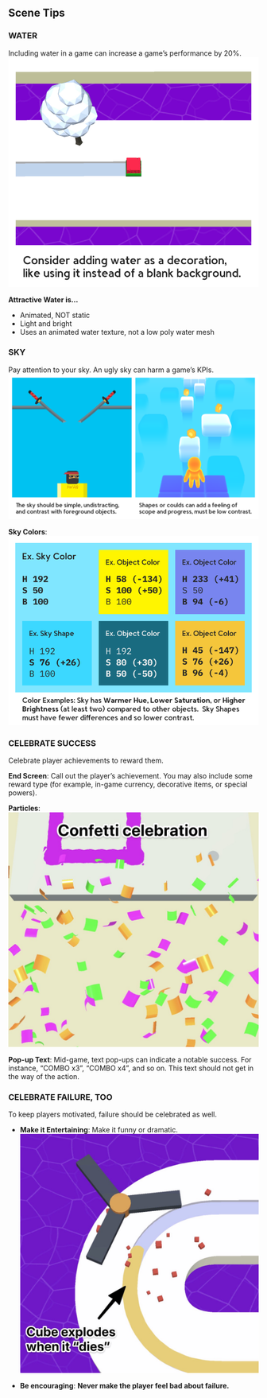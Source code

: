 ## Scene Tips

### WATER

Including water in a game can increase a game’s performance by 20%.
![](_attachments/e9cc71f35cc8cb0fc82a37f4a761f906.png)

**Attractive Water is…**

- Animated, NOT static
- Light and bright
- Uses an animated water texture, not a low poly water mesh

### SKY

Pay attention to your sky. An ugly sky can harm a game’s KPIs.
![](_attachments/d34e8f221fce40047ef5af1f123950dc.png)

**Sky Colors**:
![](_attachments/a2a366cd2f061f5acc90c77e3014fea8.png)

### CELEBRATE SUCCESS

Celebrate player achievements to reward them.

**End Screen**: Call out the player’s achievement. 
You may also include some reward type (for example, in-game currency, decorative items, or special powers).

**Particles**:
![](_attachments/d4de8c2e3ea024e17b8d779ec656e269.jpg)

**Pop-up Text**: Mid-game, text pop-ups can indicate a notable success. 
For instance, “COMBO x3”, “COMBO x4”, and so on. 
This text should not get in the way of the action.

### CELEBRATE FAILURE, TOO

To keep players motivated, failure should be celebrated as well.

- **Make it Entertaining**: Make it funny or dramatic.
    ![](_attachments/IMG_69D9720449FE-1%20CROP.jpeg)

- **Be encouraging**: **Never make the player feel bad about failure.**
